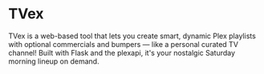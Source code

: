 # TVex
TVex is a web-based tool that lets you create smart, dynamic Plex playlists with optional commercials and bumpers — like a personal curated TV channel! Built with Flask and the plexapi, it's your nostalgic Saturday morning lineup on demand.
